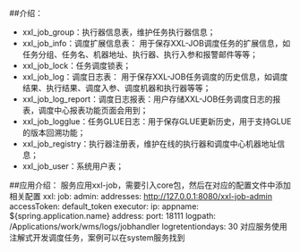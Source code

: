 ##介绍：
- xxl_job_group：执行器信息表，维护任务执行器信息；
- xxl_job_info：调度扩展信息表： 用于保存XXL-JOB调度任务的扩展信息，如任务分组、任务名、机器地址、执行器、执行入参和报警邮件等等；
- xxl_job_lock：任务调度锁表；
- xxl_job_log：调度日志表： 用于保存XXL-JOB任务调度的历史信息，如调度结果、执行结果、调度入参、调度机器和执行器等等；
- xxl_job_log_report：调度日志报表：用户存储XXL-JOB任务调度日志的报表，调度中心报表功能页面会用到；
- xxl_job_logglue：任务GLUE日志：用于保存GLUE更新历史，用于支持GLUE的版本回溯功能；
- xxl_job_registry：执行器注册表，维护在线的执行器和调度中心机器地址信息；
- xxl_job_user：系统用户表；

##应用介绍：
服务应用xxl-job，需要引入core包，然后在对应的配置文件中添加相关配置
xxl:
    job:
        admin:
            addresses: http://127.0.0.1:8080/xxl-job-admin
        accessToken: default_token
        executor:
            ip:
            appname: ${spring.application.name}
            address:
            port: 18111
            logpath: /Applications/work/wms/logs/jobhandler
            logretentiondays: 30
对应服务使用注解式开发调度任务，案例可以在system服务找到